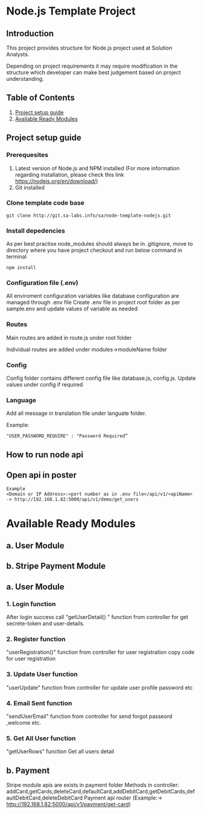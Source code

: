 # Node.js Template Project

## Introduction
 
This project provides structure for Node.js project used at Solution Analysts. 

Depending on project requirements it may require modification in the structure which developer can make best judgement based on project understanding.

## Table of Contents

  1. [Project setup guide](#setup)
  1. [Available Ready Modules](#modules)
  
##  Project setup guide
<a name="setup"></a>
### Prerequesites

1. Latest version of Node.js and NPM installed (For more information regarding installation, please check this link https://nodejs.org/en/download/)
2. Git installed


### Clone template code base
```
git clone http://git.sa-labs.info/sa/node-template-nodejs.git
```

### Install depedencies

As per best practise node_modules should always be in .gitignore, move to directory where you have project checkout and run below command in terminal
```
npm install 
```

### Configuration file (.env)
All enviroment configuration variables like database configuration are managed through .env file
Create .env file in project root folder as per sample.env and update values of variable as needed

### Routes
Main routes are added in route.js under root folder

Individual routes are added under modules->moduleName folder

### Config
Config folder contains different config file like database.js, config.js. Update values under config if required

### Language

Add all message in translation file under languate folder.

Example:
```
"USER_PASSWORD_REQUIRE" : "Password Required”
```

## How to run node api

## Open api in poster
```
Example
<Domain or IP Address>:<port number as in .env file>/api/v1/<apiName> -> http://192.168.1.82:5000/api/v1/demo/get_users
```


# Available Ready Modules
<a name="modules"></a>
## a. User Module
## b. Stripe Payment Module



## a. User Module

### 1. Login function

After login success call "getUserDetail() " function from controller for get secrete-token and user-details.

### 2. Register function
"userRegistration()" function from controller for user registration copy code for user registration

### 3. Update User function
"userUpdate" function from controller for update user profile password etc

### 4. Email Sent function
"sendUserEmail" function from controller for send forgot passeord ,welcome etc.

### 5. Get All User function
"getUserRows" function Get all users detail

## b. Payment
Stripe module apis are exists in payment folder 
Methods in controller: addCard,getCards,deleteCard,defaultCard,addDebitCard,getDebitCards,defaultDebitCard,deleteDebitCard
Payment api router  (Example:-> http://192.168.1.82:5000/api/v1/payment/get-card)
    
    